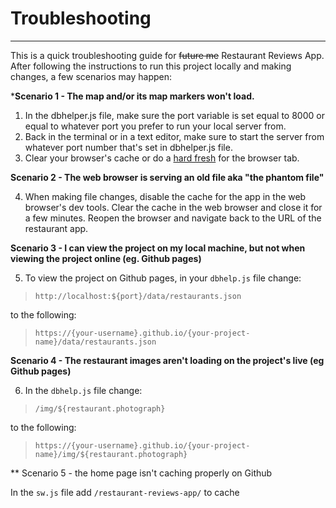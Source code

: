 # Troubleshooting

---

This is a quick troubleshooting guide for ~~future me~~ Restaurant Reviews App. After following the instructions to run this project locally and making changes, a few scenarios may happen:

***Scenario 1 - The map and/or its map markers won't load.** 

1. In the dbhelper.js file, make sure the port variable is set equal to 8000 or equal to whatever port you prefer to run your local server from.
2. Back in the terminal or in a text editor, make sure to start the server from whatever port number that's set in dbhelper.js file.
3. Clear your browser's cache or do a [hard fresh](https://www.getfilecloud.com/blog/2015/03/tech-tip-how-to-do-hard-refresh-in-browsers/) for the browser tab.

**Scenario 2 - The web browser is serving an old file aka "the phantom file"** 

4. When making file changes, disable the cache for the app in the web browser's dev tools. Clear the cache in the web browser and close it for a few minutes. Reopen the browser and navigate back to the URL of the restaurant app.

**Scenario 3 - I can view the project on my local machine, but not when viewing the project online (eg. Github pages)** 

5. To view the project on Github pages, in your ``dbhelp.js`` file change:

> `http://localhost:${port}/data/restaurants.json`

to the following:

> `https://{your-username}.github.io/{your-project-name}/data/restaurants.json`

**Scenario 4 - The restaurant images aren't loading on the project's live (eg Github pages)** 

6. In the `dbhelp.js` file change: 

> `/img/${restaurant.photograph}`

to the following: 

> `https://{your-username}.github.io/{your-project-name}/img/${restaurant.photograph}`

** Scenario 5 - the home page isn't caching properly on Github 

In the ``sw.js`` file add `/restaurant-reviews-app/` to cache



